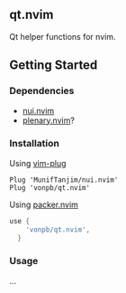 ## qt.nvim

Qt helper functions for nvim.

## Getting Started

### Dependencies

- [nui.nvim](https://github.com/MunifTanjim/nui.nvim)
- [plenary.nvim](https://github.com/nvim-lua/plenary.nvim)?

### Installation

Using [vim-plug](https://github.com/junegunn/vim-plug)

```viml
Plug 'MunifTanjim/nui.nvim'
Plug 'vonpb/qt.nvim'
```

Using [packer.nvim](https://github.com/wbthomason/packer.nvim)

```lua
use {
    'vonpb/qt.nvim',
  }

```


### Usage

...
